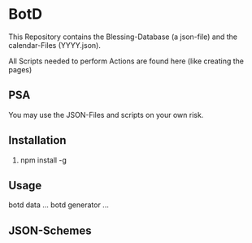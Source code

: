 # BotD

This Repository contains the Blessing-Database (a json-file) and the calendar-Files (YYYY.json).

All Scripts needed to perform Actions are found here (like creating the pages)

## PSA

You may use the JSON-Files and scripts on your own risk.

## Installation

1. npm install -g 

## Usage

botd data ...
botd generator ...

## JSON-Schemes

